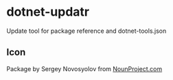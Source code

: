 # dotnet-updatr

Update tool for package reference and dotnet-tools.json

## Icon

Package by Sergey Novosyolov from [NounProject.com](http://NounProject.com)
